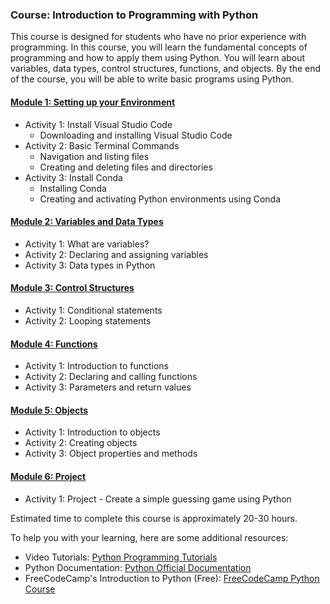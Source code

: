 ### Course: Introduction to Programming with Python
This course is designed for students who have no prior experience with programming. In this course, you will learn the fundamental concepts of programming and how to apply them using Python. You will learn about variables, data types, control structures, functions, and objects. By the end of the course, you will be able to write basic programs using Python.

#### [Module 1: Setting up your Environment](./module1.md)
- Activity 1: Install Visual Studio Code
  - Downloading and installing Visual Studio Code
- Activity 2: Basic Terminal Commands
  - Navigation and listing files
  - Creating and deleting files and directories
- Activity 3: Install Conda
  - Installing Conda
  - Creating and activating Python environments using Conda

#### [Module 2: Variables and Data Types](./module2.md)
- Activity 1: What are variables?
- Activity 2: Declaring and assigning variables
- Activity 3: Data types in Python

#### [Module 3: Control Structures](./module3.md)
- Activity 1: Conditional statements
- Activity 2: Looping statements

#### [Module 4: Functions](./module4.md)
- Activity 1: Introduction to functions
- Activity 2: Declaring and calling functions
- Activity 3: Parameters and return values

#### [Module 5: Objects](./module5.md)
- Activity 1: Introduction to objects
- Activity 2: Creating objects
- Activity 3: Object properties and methods

#### [Module 6: Project](./module6.md)
- Activity 1: Project - Create a simple guessing game using Python

Estimated time to complete this course is approximately 20-30 hours.

To help you with your learning, here are some additional resources:

- Video Tutorials: [Python Programming Tutorials](https://www.youtube.com/watch?v=rfscVS0vtbw)
- Python Documentation: [Python Official Documentation](https://docs.python.org/3/)
- FreeCodeCamp's Introduction to Python (Free): [FreeCodeCamp Python Course](https://www.freecodecamp.org/learn/scientific-computing-with-python/python-for-everybody/)

